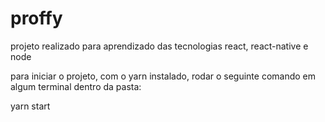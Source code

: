 # proffy
projeto realizado para aprendizado das tecnologias react, react-native e node


para iniciar o projeto, com o yarn instalado, rodar o seguinte comando em algum terminal dentro da pasta:

yarn start

